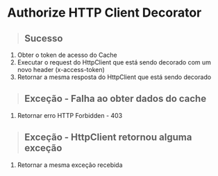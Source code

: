 # Authorize HTTP Client Decorator

> ## Sucesso

1. Obter o token de acesso do Cache
2. Executar o request do HttpClient que está sendo decorado com um novo header (x-access-token)
3. Retornar a mesma resposta do HttpClient que está sendo decorado

> ## Exceção - Falha ao obter dados do cache

1. Retornar erro HTTP Forbidden - 403

> ## Exceção - HttpClient retornou alguma exceção

1. Retornar a mesma exceção recebida
